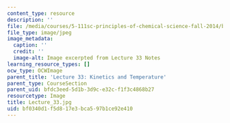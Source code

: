 ```yaml
---
content_type: resource
description: ''
file: /media/courses/5-111sc-principles-of-chemical-science-fall-2014/bf0340d1f5d817e3bca597b1ce92e410_Lecture_33.jpg
file_type: image/jpeg
image_metadata:
  caption: ''
  credit: ''
  image-alt: Image excerpted from Lecture 33 Notes
learning_resource_types: []
ocw_type: OCWImage
parent_title: 'Lecture 33: Kinetics and Temperature'
parent_type: CourseSection
parent_uid: bfdc3eed-5d1b-3d9c-e32c-f1f3c4868b27
resourcetype: Image
title: Lecture_33.jpg
uid: bf0340d1-f5d8-17e3-bca5-97b1ce92e410
---
```

